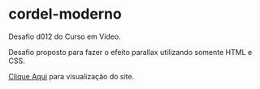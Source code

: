 # cordel-moderno
 Desafio d012 do Curso em Video.

 Desafio proposto para fazer o efeito parallax utilizando somente HTML e CSS. 

<a href="https://thiagotorresferrao.github.io/cordel-moderno">Clique Aqui</a> para visualização do site.
